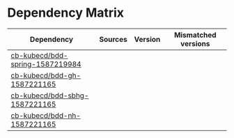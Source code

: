 # Dependency Matrix

Dependency | Sources | Version | Mismatched versions
---------- | ------- | ------- | -------------------
[cb-kubecd/bdd-spring-1587219984](https://github.com/cb-kubecd/bdd-spring-1587219984.git) |  | []() | 
[cb-kubecd/bdd-gh-1587221165](https://github.com/cb-kubecd/bdd-gh-1587221165.git) |  | []() | 
[cb-kubecd/bdd-sbhg-1587221165](https://github.com/cb-kubecd/bdd-sbhg-1587221165.git) |  | []() | 
[cb-kubecd/bdd-nh-1587221165](https://github.com/cb-kubecd/bdd-nh-1587221165.git) |  | []() | 
